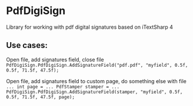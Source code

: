 # PdfDigiSign
Library for working with pdf digital signatures based on iTextSharp 4

## Use cases:

Open file, add signatures field, close file
`PdfDigiSign.PdfDigiSign.AddSignatureField("pdf.pdf", "myfield", 0.5f, 0.5f, 71.5f, 47.5f);`

Open file, add signatures field to custom page, do something else with file
`...
int page = ...
PdfStamper stamper = ...
PdfDigiSign.PdfDigiSign.AddSignatureField(stamper, "myfield", 0.5f, 0.5f, 71.5f, 47.5f, page);
`
